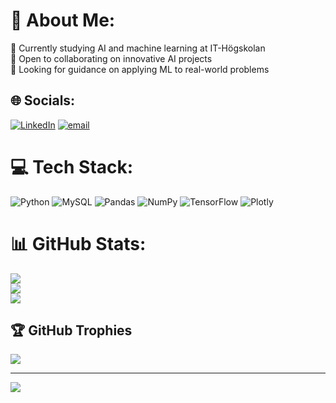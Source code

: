 # 💫 About Me:
🔭 Currently studying AI and machine learning at IT-Högskolan<br>👯 Open to collaborating on innovative AI projects<br>🤝 Looking for guidance on applying ML to real-world problems


## 🌐 Socials:
[![LinkedIn](https://img.shields.io/badge/LinkedIn-%230077B5.svg?logo=linkedin&logoColor=white)](https://www.linkedin.com/in/ian-pablo-gagliardi-bianchini-baa6961b8/) [![email](https://img.shields.io/badge/Email-D14836?logo=gmail&logoColor=white)](mailto:iangagliardi@gmail.com) 

# 💻 Tech Stack:
![Python](https://img.shields.io/badge/python-3670A0?style=for-the-badge&logo=python&logoColor=ffdd54) ![MySQL](https://img.shields.io/badge/mysql-4479A1.svg?style=for-the-badge&logo=mysql&logoColor=white) ![Pandas](https://img.shields.io/badge/pandas-%23150458.svg?style=for-the-badge&logo=pandas&logoColor=white) ![NumPy](https://img.shields.io/badge/numpy-%23013243.svg?style=for-the-badge&logo=numpy&logoColor=white) ![TensorFlow](https://img.shields.io/badge/TensorFlow-%23FF6F00.svg?style=for-the-badge&logo=TensorFlow&logoColor=white) ![Plotly](https://img.shields.io/badge/Plotly-%233F4F75.svg?style=for-the-badge&logo=plotly&logoColor=white)
# 📊 GitHub Stats:
![](https://github-readme-stats.vercel.app/api?username=marx126&theme=dark&hide_border=false&include_all_commits=true&count_private=true)<br/>
![](https://nirzak-streak-stats.vercel.app/?user=marx126&theme=dark&hide_border=false)<br/>
![](https://github-readme-stats.vercel.app/api/top-langs/?username=marx126&theme=dark&hide_border=false&include_all_commits=true&count_private=true&layout=compact)

## 🏆 GitHub Trophies
![](https://github-profile-trophy.vercel.app/?username=marx126&theme=radical&no-frame=false&no-bg=false&margin-w=4)

---
[![](https://visitcount.itsvg.in/api?id=marx126&icon=0&color=0)](https://visitcount.itsvg.in)

